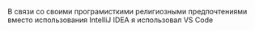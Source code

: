 В связи со своими програмисткими религиозными предпочтениями вместо использования IntelliJ IDEA я использовал VS Code